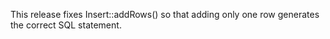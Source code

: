 This release fixes Insert::addRows() so that adding only one row generates the correct SQL statement.

